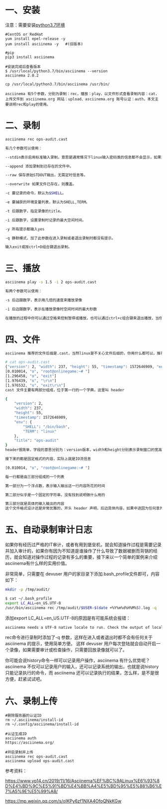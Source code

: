 # 一、安装

注意：需要安装[python3.7环境](https://github.com/Lancger/opslinux/blob/master/python/install_python3.7.md)

```
#CentOS or RedHat
yum install epel-release -y
yum install asciinema -y   #(旧版本)

#pip 
pip3 install asciinema

#安装完成后查看版本
$ /usr/local/python3.7/bin/asciinema --version
asciinema 2.0.2

cp /usr/local/python3.7/bin/asciinema /usr/bin/

asciinema 有5个参数，分别为录制：rec，播放：play，以文件形式查看录制内容：cat，上传文件到 asciinema.org 网站：upload、asciinema.org 账号认证：auth，本文主要说明rec和play的使用。
```

# 二、录制

```bash
asciinema rec ops-audit.cast

有几个参数可以使用：

--stdin表示启用标准输入录制，意思是通常情况下linux输入密码类的信息都不会显示，如果开启了这个选项，可以记录键盘输出的密码，但这个功能官方似乎还没有支持，加了后看不到效果。

--append 添加录制到已存在的文件中。

--raw 保存原始STDOUT输出，无需定时信息等。

--overwrite 如果文件已存在，则覆盖。

-c 要记录的命令，默认为$SHELL。

-e 要捕获的环境变量列表，默认为SHELL,TERM。

-t 后跟数字，指定录像的title。

-i 后跟数字，设置录制时记录的最大空闲时间。

-y 所有提示都输入yes

-q 静默模式，加了此参数在进入录制或者退出录制时都没有提示。

输入exit或按ctrl+D组合键退出录制。
```

# 三、播放

```bash
asciinema play -s 1.5 -i 2 ops-audit.cast

有两个参数可以使用：

-s 后边跟数字，表示用几倍的速度来播放录像

-i 后边跟数字，表示在播放录像时空闲时间的最大秒数

在播放的过程中你可以通过空格来控制暂停或播放，也可以通过ctrl+c组合键来退出播放，当你按空格键暂停时，可以通过.号来逐帧显示接下来要播放的内容。
```

# 四、文件

```bash
asciinema 推荐的文件后缀是.cast，当然linux是不关心文件后缀的，你用什么都可以，推荐按规范使用.cast，文件内容大概如下

# cat ops-audit.cast
{"version": 2, "width": 237, "height": 55, "timestamp": 1572646909, "env": {"SHELL": "/bin/bash", "TERM": "linux"}, "title": "ops-coffee"}
[0.010014, "o", "root@onlinegame:~# "]
[1.296458, "o", "exit"]
[1.976439, "o", "\r\n"]
[1.976532, "o", "exit\r\n"]
cast 文件主要有两部分组成，位于第一行的一个字典，这里叫 header

{
    "version": 2,
    "width": 237,
    "height": 55,
    "timestamp": 1572646909,
    "env": {
        "SHELL": "/bin/bash",
        "TERM": "linux"
    },
    "title": "ops-audit"
}
header很简单，字段的意思分别为：version版本，width和height分别表示录制窗口的宽高，timestamp录制开始的时间戳，env录制时指定的-e参数设置，title录制时指定的-t参数设置。

接下来的都是固定格式的内容，实际上就是IO流信息

[0.010014, "o", "root@onlinegame:~# "]

每一行都是由三部分组成的一个列表

第一部分为一个浮点数，表示输入输出这一行内容所花的时间

第二部分似乎是一个固定的字符串，没有找到说明做什么用的

第三部分就是具体的输入输出的内容
这个文件格式设计还是非常优雅的，开头 header 声明，后边具体内容，如果中途因为任何意外导致录像终止，也不会丢失整个录像，而且还可以 append 增加录像，这在需要长时间暂停录制时非常有用，更重要的是可以流式读取，几乎很少占用内存，不需要把整个录像文件都放在内存中，对长时间的录制播放更友好。
```

# 五、自动录制审计日志

如果你有经历过严格的IT审计，或者有用到堡垒机，就会知道操作过程是需要记录并加入审计的，如果你有因为不知道是谁操作了什么导致了数据被删而背锅的经历，就会知道对操作过程的记录有多么的重要，接下来以一个简单的案例来介绍asciinema有什么样的实用价值。

非常简单，只需要在 devuser 用户的家目录下添加.bash_profile文件即可，内容如下：

```bash
mkdir -p /tmp/audit/

$ cat ~/.bash_profile
export LC_ALL=en_US.UTF-8
/usr/bin/asciinema rec /tmp/audit/$USER-$(date +%Y%m%d%H%M%S).log -q
```

添加export LC_ALL=en_US.UTF-8的原因是有可能系统会报错：
```bash
asciinema needs a UTF-8 native locale to run. Check the output of locale command.
```

rec命令进行录制时添加了-q 参数，这样在进入或者退出时都不会有任何关于 asciinema 的提示，使用简单方便。
这样 devuser 用户每次登陆就会自动开启一个录像，如果需要审计或检查操作，只需要回放录像就可以了。

你可能会说history命令一样可以记录用户操作，asciinema 有什么优势呢？asciinema 不仅可以记录用户的输入，还可以记录系统的输出，也就是说history只能记录执行的命令，而 asciinema 还可以记录执行的结果，怎么样，是不是很方便，赶紧试试吧。

# 六、录制上传
```
#删除服务器的认证ID
rm ~/.asciinema/install-id 
rm ~/.config/asciinema/install-id

#认证生成ID
asciinema auth
https://asciinema.org/

#开启录制并上传
asciinema rec ops-audit.cast
asciinema upload ops-audit.cast
```
参考资料：

https://www.yp14.cn/2019/11/16/Asciinema%EF%BC%9ALinux%E6%93%8D%E4%BD%9C%E5%91%BD%E4%BB%A4%E5%BD%95%E5%88%B6%E7%A5%9E%E5%99%A8/

https://mp.weixin.qq.com/s/oIKPy6zf1NXA4OfoQNkKGw 
